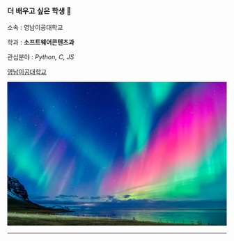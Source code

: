 ### 더 배우고 싶은 학생 👋

소속 : 영남이공대학교

학과 : **소프트웨어콘텐츠과**

관심분야 : *Python, C, JS*

[영남이공대학교](https://ync.ac.kr/)

![프로필 이미지](./오로라.jpg)

---

<!--
**leehwa04/leehwa04** is a ✨ _special_ ✨ repository because its `README.md` (this file) appears on your GitHub profile.

Here are some ideas to get you started:

- 🔭 I’m currently working on ...
- 🌱 I’m currently learning ...
- 👯 I’m looking to collaborate on ...
- 🤔 I’m looking for help with ...
- 💬 Ask me about ...
- 📫 How to reach me: ...
- 😄 Pronouns: ...
- ⚡ Fun fact: ...
-->
